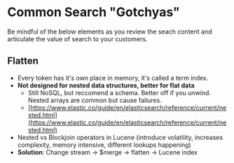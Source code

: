 # Common Search "Gotchyas"

Be mindful of the below elements as you review the seach content and articulate the value of search to your customers.

## Flatten

- Every token has it's own place in memory, it's called a term index.
- **Not designed for nested data structures, better for flat data**
    - Still NoSQL, but reccomend a schema. Better off if you unwind. Nested arrays are common but cause failures.
    - [https://www.elastic.co/guide/en/elasticsearch/reference/current/nested.html](https://www.elastic.co/guide/en/elasticsearch/reference/current/nested.html)
- Nested vs Blockjoin operators in Lucene (introduce volatility, increases complexity, memory intensive, different lookups happening)
- **Solution**: Change stream → $merge → flatten → Lucene index
